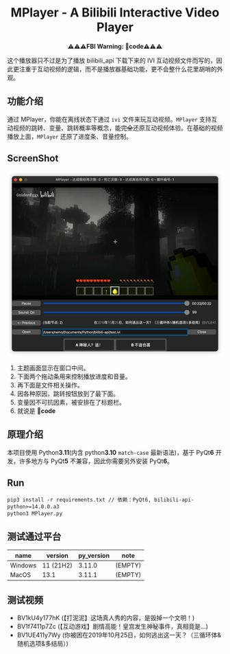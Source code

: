 <div align="center">

# **MPlayer** - A Bilibili Interactive Video Player

**⚠️⚠️⚠️FBI Warning: **💩code**⚠️⚠️⚠️**

</div>

这个播放器只不过是为了播放 bilibili_api 下载下来的 IVI 互动视频文件而写的，因此更注重于互动视频的逻辑，而不是播放器基础功能，更不会整什么花里胡哨的外观。

## 功能介绍

通过 MPlayer，你能在离线状态下通过 `ivi` 文件来玩互动视频。`MPlayer` 支持互动视频的跳转、变量、跳转概率等概念，能~~完全~~还原互动视频体验。在基础的视频播放上面，`MPlayer` 还原了进度条、音量控制。

## ScreenShot

![](screenshot.png)

1. 主题画面显示在窗口中间。
2. 下面两个拖动条用来控制播放进度和音量。
3. 再下面是文件相关操作。
4. 因各种原因，跳转按钮放到了最下面。
5. 变量因不可抗因素，被安排在了标题栏。
6. 就说是 **💩code**

## 原理介绍

本项目使用 Python**3.11**(内含 python**3.10** `match-case` 最新语法)，基于 PyQt**6** 开发，许多地方与 PyQt**5** 不兼容，因此你需要另外安装 PyQt**6**。

## Run

```
pip3 install -r requirements.txt // 依赖：PyQt6, bilibili-api-python>=14.0.0.a3
python3 MPlayer.py
```

## 测试通过平台

| name | version | py_version | note |
| ---- | ------- | ---------- | ---- |
| Windows | 11 (21H2) | 3.11.0 | (EMPTY) |
| MacOS | 13.1 | 3.11.1 | (EMPTY) |

## 测试视频

- BV1kU4y177hK (【打泥泥】这场真人秀的内容，是毁掉一个文明！)
- BV1f7411p7Zc (【互动游戏】剧情高能！皇宫发生神秘事件，真相竟是…)
- BV1UE411y7Wy (你被困在2019年10月25日，如何逃出这一天？（三循环体&随机选项&多结局）)
